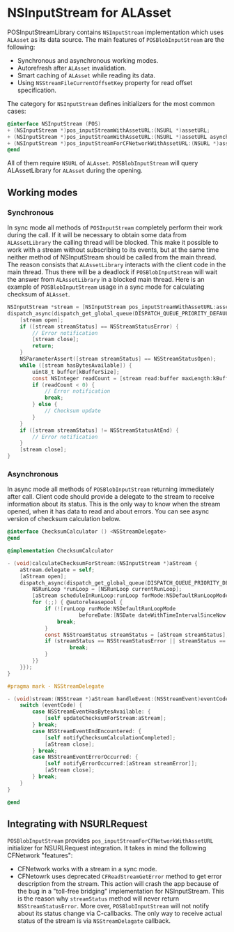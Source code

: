 NSInputStream for ALAsset
=========================

POSInputStreamLibrary contains `NSInputStream` implementation which uses `ALAsset`
as its data source. The main features of `POSBlobInputStream` are the following:

- Synchronous and asynchronous working modes.
- Autorefresh after `ALAsset` invalidation.
- Smart caching of `ALAsset` while reading its data.
- Using `NSStreamFileCurrentOffsetKey` property for read offset specification.

The category for `NSInputStream` defines initializers for the most common cases:

```objective-c
@interface NSInputStream (POS)
+ (NSInputStream *)pos_inputStreamWithAssetURL:(NSURL *)assetURL;
+ (NSInputStream *)pos_inputStreamWithAssetURL:(NSURL *)assetURL asynchronous:(BOOL)asynchronous;
+ (NSInputStream *)pos_inputStreamForCFNetworkWithAssetURL:(NSURL *)assetURL;
@end
```

All of them require `NSURL` of `ALAsset`. `POSBlobInputStream` will query
ALAssetLibrary for `ALAsset` during the opening.

 
## Working modes

### Synchronous

In sync mode all methods of `POSInputStream` completely perform their work during
the call. If it will be necessary to obtain some data from `ALAssetLibrary` the
calling thread will be blocked. This make it possible to work with a stream without
subscribing to its events, but at the same time neither method of NSInputStream
should be called from the main thread. The reason consists that `ALAssetLibrary`
interacts with the client code in the main thread. Thus there will be a deadlock if
`POSBlobInputStream` will wait the answer from `ALAssetLibrary` in a blocked main
thread. Here is an example of `POSBlobInputStream` usage in a sync mode for
calculating checksum of `ALAsset`.

```objective-c
NSInputStream *stream = [NSInputStream pos_inputStreamWithAssetURL:assetURL asynchronous:NO];
dispatch_async(dispatch_get_global_queue(DISPATCH_QUEUE_PRIORITY_DEFAULT, 0), ^{
    [stream open];
    if ([stream streamStatus] == NSStreamStatusError) {
        // Error notification
        [stream close];
        return;
    }
    NSParameterAssert([stream streamStatus] == NSStreamStatusOpen);
    while ([stream hasBytesAvailable]) {
        uint8_t buffer[kBufferSize];
        const NSInteger readCount = [stream read:buffer maxLength:kBufferSize];
        if (readCount < 0) {
            // Error notification
            break;
        } else {
            // Checksum update
        }
    }
    if ([stream streamStatus] != NSStreamStatusAtEnd) {
        // Error notification
    }
    [stream close];
}
```

### Asynchronous

In async mode all methods of `POSBlobInputStream` returning immediately after call.
Client code should provide a delegate to the stream to receive information about its
status. This is the only way to know when the stream opened, when it has data to read
and about errors. You can see async version of checksum calculation below.

```objective-c
@interface ChecksumCalculator () <NSStreamDelegate>
@end

@implementation ChecksumCalculator

- (void)calculateChecksumForStream:(NSInputStream *)aStream {
    aStream.delegate = self;
    [aStream open];
    dispatch_async(dispatch_get_global_queue(DISPATCH_QUEUE_PRIORITY_DEFAULT, 0), ^{ @autoreleasepool {
        NSRunLoop *runLoop = [NSRunLoop currentRunLoop];
        [aStream scheduleInRunLoop:runLoop forMode:NSDefaultRunLoopMode];
        for (;;) { @autoreleasepool {
            if (![runLoop runMode:NSDefaultRunLoopMode
                       beforeDate:[NSDate dateWithTimeIntervalSinceNow:kRunLoopInterval]]) {
                break;
            }
            const NSStreamStatus streamStatus = [aStream streamStatus];
            if (streamStatus == NSStreamStatusError || streamStatus == NSStreamStatusClosed) {
                    break;
            }
        }}
    }});
}

#pragma mark - NSStreamDelegate

- (void)stream:(NSStream *)aStream handleEvent:(NSStreamEvent)eventCode {
    switch (eventCode) {
        case NSStreamEventHasBytesAvailable: {
            [self updateChecksumForStream:aStream];
        } break;
        case NSStreamEventEndEncountered: {
            [self notifyChecksumCalculationCompleted];
            [aStream close];
        } break;
        case NSStreamEventErrorOccurred: {
            [self notifyErrorOccurred:[aStream streamError]];
            [aStream close];
        } break;
    }
}

@end
```

## Integrating with NSURLRequest

`POSBlobInputStream` provides `pos_inputStreamForCFNetworkWithAssetURL` initializer
for NSURLRequest integration. It takes in mind the following CFNetwork "features":

- CFNetwork works with a stream in a sync mode. 
- CFNetowrk uses deprecated `CFReadStreamGetError` method to get error description from
the stream. This action will crash the app because of the bug in a "toll-free bridging"
implementation for NSInputStream. This is the reason why `streamStatus` method will never
return `NSStreamStatusError`. More over, `POSBlobInputStream` will not notify about its
status change via C-callbacks. The only way to receive actual status of the stream is via
`NSStreamDelagate` callback.
